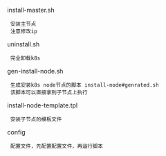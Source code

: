 install-master.sh 
```
 安装主节点
 注意修改ip
```
uninstall.sh
```
 完全卸载k8s
```
gen-install-node.sh
```
 生成安装k8s node节点的脚本 install-node#genrated.sh
 该脚本可以直接拿到子节点上执行
```
install-node-template.tpl
```
 安装子节点的模板文件
```
config
```
 配置文件，先配置配置文件，再运行脚本
```
